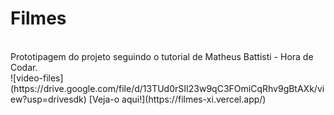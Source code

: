 # Filmes
<br>
Prototipagem do projeto seguindo o tutorial de Matheus Battisti - Hora de Codar.
<br>
![video-files](https://drive.google.com/file/d/13TUd0rSII23w9qC3FOmiCqRhv9gBtAXk/view?usp=drivesdk)
[Veja-o aqui!](https://filmes-xi.vercel.app/)
